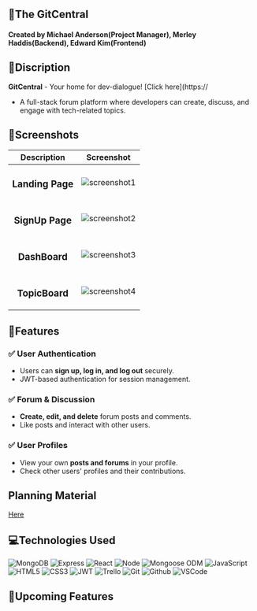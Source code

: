 ## 📱The GitCentral
#### Created by Michael Anderson(Project Manager), Merley Haddis(Backend), Edward Kim(Frontend)

## 🚀Discription
**GitCentral** - Your home for dev-dialogue! [Click here](https://
- A full-stack forum platform where developers can create, discuss, and engage with tech-related topics.


## 📸Screenshots
  |   Description | Screenshot |
  |:-------------:| -----------|
  | <h3>Landing Page</h3> | ![screenshot1]()
  | <h3>SignUp Page</h3> | ![screenshot2]()
  | <h3>DashBoard</h3> | ![screenshot3]()
  | <h3>TopicBoard</h3> | ![screenshot4]()


## 📍Features
### ✅ User Authentication
- Users can **sign up, log in, and log out** securely.
- JWT-based authentication for session management.

### ✅ Forum & Discussion
- **Create, edit, and delete** forum posts and comments.
- Like posts and interact with other users.

### ✅ User Profiles
- View your own **posts and forums** in your profile.
- Check other users' profiles and their contributions.


## Planning Material
[Here](https://trello.com/b/oDqYlkPr/gitcentral)


## 💻Technologies Used
![MongoDB](https://img.shields.io/badge/-MongoDB-05122A?style=flat&logo=mongodb)
![Express](https://img.shields.io/badge/-Express-05122A?style=flat&logo=express)
![React](https://img.shields.io/badge/-React-05122A?style=flat&logo=react)
![Node](https://img.shields.io/badge/-Node.js-05122A?style=flat&logo=node.js)
![Mongoose ODM](https://img.shields.io/badge/-Mongoose_ODM-05122A?style=flat&logo=mongodb)
![JavaScript](https://img.shields.io/badge/-JavaScript-05122A?style=flat&logo=javascript)
![HTML5](https://img.shields.io/badge/-HTML5-05122A?style=flat&logo=html5)
![CSS3](https://img.shields.io/badge/-CSS-05122A?style=flat&logo=css3)
![JWT](https://img.shields.io/badge/-JSON_Web_Tokens-05122A?style=flat&logo=jsonwebtokens)
![Trello](https://img.shields.io/badge/-Trello-05122A?style=flat&logo=trello)
![Git](https://img.shields.io/badge/-Git-05122A?style=flat&logo=git)
![Github](https://img.shields.io/badge/-GitHub-05122A?style=flat&logo=github)
![VSCode](https://img.shields.io/badge/-VS_Code-05122A?style=flat&logo=visualstudio)


## 🎉Upcoming Features
